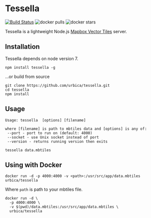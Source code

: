 # Tessella

[![Build Status](https://travis-ci.org/urbica/tessella.svg?branch=master)](https://travis-ci.org/urbica/tessella)
![docker pulls](https://img.shields.io/docker/pulls/urbica/tessella.svg)
![docker stars](https://img.shields.io/docker/stars/urbica/tessella.svg)

Tessella is a lightweight Node.js [Mapbox Vector Tiles](https://github.com/mapbox/vector-tile-spec) server.

## Installation

Tessella depends on node version 7.

```shell
npm install tessella -g
```

...or build from source

```shell
git clone https://github.com/urbica/tessella.git
cd tessella
npm install
```

## Usage

```shell
Usage: tessella  [options] [filename]

where [filename] is path to mbtiles data and [options] is any of:
 --port - port to run on (default: 4000)
 --socket - use Unix socket instead of port
 --version - returns running version then exits
```

```shell
tessella data.mbtiles
```

## Using with Docker

```shell
docker run -d -p 4000:4000 -v <path>:/usr/src/app/data.mbtiles urbica/tessella
```

Where `path` is path to your mbtiles file.

```shell
docker run -d \
  -p 4000:4000 \
  -v $(pwd)/data.mbtiles:/usr/src/app/data.mbtiles \
  urbica/tessella
```
